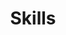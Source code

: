 ---
widget: featurette # As of v5.8-dev, 'featurette' is renamed 'features'
headless: true  # This file represents a page section.

# Put Your Section Options Here (title, background, etc.) ...
title: Skills
subtitle:
weight: 15 # The position of section on page

# Showcase personal skills or business features.
# Add/remove as many `feature` blocks below as you like.
# For available icons, see: https://wowchemy.com/docs/page-builder/#icons
feature:

  - icon: computer
    icon_pack: custom
    name: Java
    description: 90%

  - icon: laptop-code
    icon_pack: custom
    name: Spring
    description: 80%

  - icon: github
    icon_pack: fab
    name: github
    description: 70%

---